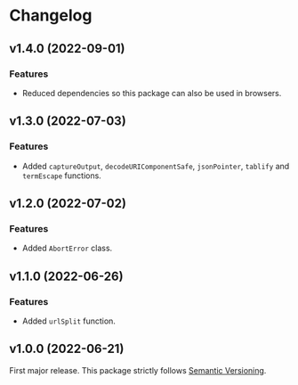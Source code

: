 
# Changelog

## v1.4.0 (2022-09-01)

### Features

  * Reduced dependencies so this package can also be used in browsers.

## v1.3.0 (2022-07-03)

### Features

  * Added `captureOutput`, `decodeURIComponentSafe`, `jsonPointer`, `tablify` and `termEscape` functions.

## v1.2.0 (2022-07-02)

### Features

  * Added `AbortError` class.

## v1.1.0 (2022-06-26)

### Features

  * Added `urlSplit` function.

## v1.0.0 (2022-06-21)

First major release. This package strictly follows [Semantic Versioning](https://semver.org).
